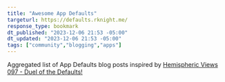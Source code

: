 ```yaml
---
title: "Awesome App Defaults"
targeturl: https://defaults.rknight.me/
response_type: bookmark
dt_published: "2023-12-06 21:53 -05:00"
dt_updated: "2023-12-06 21:53 -05:00"
tags: ["community","blogging","apps"]
---
```


Aggregated list of App Defaults blog posts inspired by [Hemispheric Views 097 - Duel of the Defaults!](https://listen.hemisphericviews.com/097)